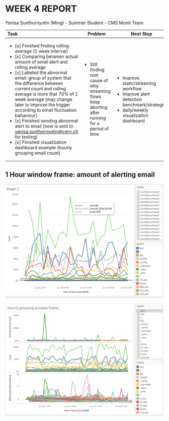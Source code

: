 WEEK 4 REPORT
==============
Yanisa Sunthornyotin (Ming) - Summer Student - CMS Monit Team

|        Task        |  Problem  | Next Step  | 
|:--------|------------| ------------|
| <ul><li>[x] Finished finding rolling average (1 week interval) </li><li>[x] Comparing between actual amount of email alert and rolling average</li><li>[x] Labeled the abnormal email: group of system that the difference between current count and rolling average is more that 70% of 1 week average (may change later to improve the trigger according to email fluctuation bahaviour)</li><li>[x] Finished sending abnormal alert to email (now is sent to yanisa.sunthornyotin@cern.ch for testing)</li><li>[x] Finished visualization dashboard example (hourly grouping email count)</li></ul>| <ul><li> Still finding root cause of why streaming flows keep aborting after running for a period of time</li><ul> | <ul><li>Improve static/streaming workflow</li> <li> Improve alert detection benchmark/strategies</li><li>daily/weekly visualization dashboard</li><ul> |
  
1 Hour window frame: amount of alerting email 
------------------

![alt text](https://github.com/operationalintelligence/EmailAlertingSystem/blob/master/Diagram/VisualizationExample.png)

![alt text](https://github.com/operationalintelligence/EmailAlertingSystem/blob/master/Diagram/InterestingTrendHourly.png)
